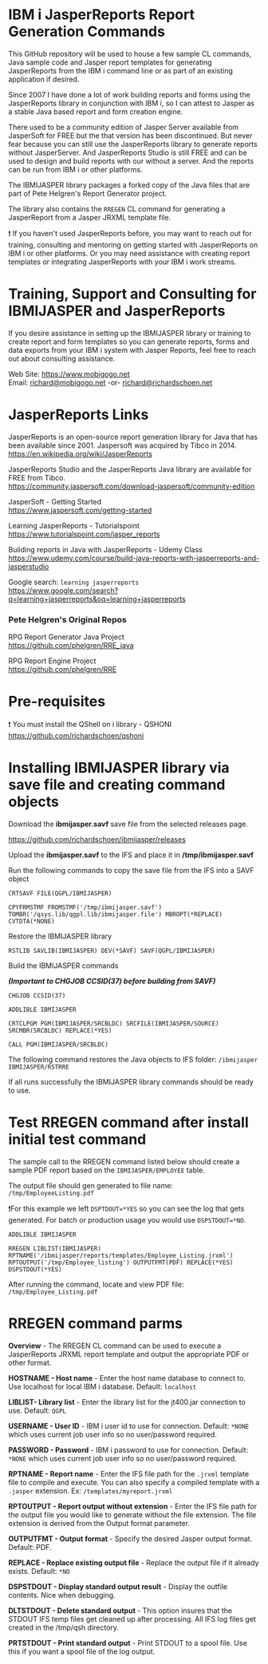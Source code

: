 # IBM i JasperReports Report Generation Commands  
This GitHub repository will be used to house a few sample CL commands, Java sample code and Jasper report templates for generating JasperReports from the IBM i command line or as part of an existing application if desired.    

Since 2007 I have done a lot of work building reports and forms using the JasperReports library in conjunction with IBM i, so I can attest to Jasper as a stable Java based report and form creation engine.   

There used to be a community edition of Jasper Server available from JasperSoft for FREE but the that version has been discontinued. But never fear because you can still use the JasperReports library to generate reports without JasperServer. And JasperReports Studio is still FREE and can be used to design and build reports with our without a server. And the reports can be run from IBM i or other platforms.

The IBMIJASPER library packages a forked copy of the Java files that are part of Pete Helgren's Report Generator project.   

The library also contains the `RREGEN` CL command for generating a JasperReport from a Jasper JRXML template file.   

:exclamation: If you haven't used JasperReports before, you may want to reach out for training, consulting and mentoring on getting started with JasperReports on IBM i or other platforms. Or you may need assistance with creating report templates or integrating JasperReports with your IBM i work streams.  

# Training, Support and Consulting for IBMIJASPER and JasperReports
If you desire assistance in setting up the IBMIJASPER library or training to create report and form templates so you can generate reports, forms and data exports from your IBM i system with Jasper Reports, feel free to reach out about consulting assistance.  

Web Site: https://www.mobigogo.net   
Email: richard@mobigogo.net -or- richard@richardschoen.net   

# JasperReports Links
JasperReports is an open-source report generation library for Java that has been available since 2001. Jaspersoft was acquired by Tibco in 2014.   
https://en.wikipedia.org/wiki/JasperReports   

JasperReports Studio and the JasperReports Java library are available for FREE from Tibco.  
https://community.jaspersoft.com/download-jaspersoft/community-edition   

JasperSoft - Getting Started   
https://www.jaspersoft.com/getting-started

Learning JasperReports - Tutorialspoint   
https://www.tutorialspoint.com/jasper_reports   

Building reports in Java with JasperReports - Udemy Class   
https://www.udemy.com/course/build-java-reports-with-jasperreports-and-jasperstudio   

Google search: ```learning jasperreports```   
https://www.google.com/search?q=learning+jasperreports&oq=learning+jasperreports   

### Pete Helgren's Original Repos
RPG Report Generator Java Project    
https://github.com/phelgren/RRE_java   

RPG Report Engine Project    
https://github.com/phelgren/RRE    

# Pre-requisites
❗ You must install the QShell on i library - QSHONI  
https://github.com/richardschoen/qshoni

# Installing IBMIJASPER library via save file and creating command objects

Download the **ibmijasper.savf** save file from the selected releases page. 

https://github.com/richardschoen/ibmijasper/releases   

Upload the **ibmijasper.savf** to the IFS and place it in **/tmp/ibmijasper.savf**

Run the following commands to copy the save file from the IFS into a SAVF object

```CRTSAVF FILE(QGPL/IBMIJASPER)```
 
```CPYFRMSTMF FROMSTMF('/tmp/ibmijasper.savf') TOMBR('/qsys.lib/qgpl.lib/ibmijasper.file') MBROPT(*REPLACE) CVTDTA(*NONE)```

Restore the IBMIJASPER library

```RSTLIB SAVLIB(IBMIJASPER) DEV(*SAVF) SAVF(QGPL/IBMIJASPER)```

Build the IBMIJASPER commands

 ***(Important to CHGJOB CCSID(37) before building from SAVF)***

```CHGJOB CCSID(37)```

```ADDLIBLE IBMIJASPER```

```CRTCLPGM PGM(IBMIJASPER/SRCBLDC) SRCFILE(IBMIJASPER/SOURCE) SRCMBR(SRCBLDC) REPLACE(*YES)```

```CALL PGM(IBMIJASPER/SRCBLDC)```

The following command restores the Java objects to IFS folder: ```/ibmijasper``` 
```IBMIJASPER/RSTRRE```

If all runs successfully the IBMIJASPER library commands should be ready to use.   

# Test RREGEN command after install initial test command
The sample call to the RREGEN command listed below should create a sample PDF report based on the ```IBMIJASPER/EMPLOYEE``` table.   

The output file should gen generated to file name: ```/tmp/EmployeeListing.pdf```    

❗For this example we left ```DSPTDOUT=*YES``` so you can see the log that gets generated. For batch or production usage you would use ```DSPSTDOUT=*NO```.   

```ADDLIBLE IBMIJASPER```

```
RREGEN LIBLIST(IBMIJASPER) 
RPTNAME('/ibmijasper/reports/templates/Employee_Listing.jrxml') 
RPTOUTPUT('/tmp/Employee_listing') OUTPUTFMT(PDF) REPLACE(*YES) DSPSTDOUT(*YES)  
```

After running the command, locate and view PDF file: `/tmp/Employee_Listing.pdf`

# RREGEN command parms

**Overview** - The RREGEN CL command can be used to execute a JasperReports JRXML report template and output the appropriate PDF or other format.   

**HOSTNAME - Host name** - Enter the host name database to connect to. Use localhost for local IBM i database. Default: ```localhost```    

**LIBLIST- Library list** - Enter the library list for the jt400.jar connection to use. Default: ```QGPL```   

**USERNAME - User ID** - IBM i user id to use for connection. Default: ```*NONE``` which uses current job user info so no user/password required.   

**PASSWORD - Password** - IBM i password to use for connection. Default: ```*NONE``` which uses current job user info so no user/password required.   

**RPTNAME - Report name** - Enter the IFS file path for the ```.jrxml``` template file to compile and execute. You can also specify a compiled template with a ```.jasper``` extension. Ex: ```/templates/myreport.jrxml```

**RPTOUTPUT - Report output without extension** - Enter the IFS file path for the output file you would like to generate without the file extension. The file extension is derived from the Output format parameter.   

**OUTPUTFMT - Output format** - Specify the desired Jasper output format. Default: PDF.   

**REPLACE - Replace existing output file** - Replace the output file if it already exists. Default: ```*NO```    

**DSPSTDOUT - Display standard output result** - Display the outfile contents. Nice when debugging. 

**DLTSTDOUT - Delete standard output** - This option insures that the STDOUT IFS temp files get cleaned up after processing. All IFS log files get created in the /tmp/qsh directory.   

**PRTSTDOUT - Print standard output** - Print STDOUT to a spool file. Use this if you want a spool file of the log output.

